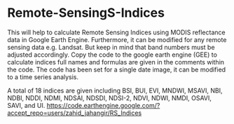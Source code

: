 # Remote-SensingS-Indices
This will help to calculate Remote Sensing Indices using MODIS reflectance data in Google Earth Engine. 
Furthermore, it can be modified for any remote sensing data e.g. Landsat. But keep in mind that band numbers must be adjusted accordingly.
Copy the code to the google earth engine (GEE) to calculate indices full names and formulas are given in the comments within the code.
The code has been set for a single date image, it can be modified to a time series analysis. 

A total of 18 indices are given including BSI, BUI, EVI, MNDWI, MSAVI, NBI, NDBI, NDDI, NDMI, NDSAI, NDSDI, NDSI-2, NDVI, NDWI, NMDI, OSAVI, SAVI, and UI.
https://code.earthengine.google.com/?accept_repo=users/zahid_jahangir/RS_Indices
